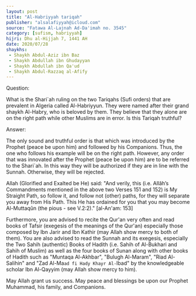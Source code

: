 ```yaml
---
layout: post
title: "Al-Habriyyah tariqah"
publisher: "alsalafiyyah@icloud.com"
source: "Fatawa Al-Lajnah Ad-Da'imah no. 3545"
category: [sufism, habriyyah]
hijri: Dhu al-Hijjah 7, 1441 AH
date: 2020/07/28
shaykhs: 
 - Shaykh Abdul-Aziz ibn Baz
 - Shaykh Abdullah ibn Ghudayyan
 - Shaykh Abdullah ibn Qa'ud
 - Shaykh Abdul-Razzaq al-Afify
---
```


Question: 

What is the Shari`ah ruling on the two Tariqahs (Sufi orders) that are prevalent in Algeria called Al-Habriyyun. They were named after their grand shaykh Al-Habry, who is beloved by them. They believe that they alone are on the right path while other Muslims are in error. Is this Tariqah truthful?

Answer:

The only sound and truthful order is that which was introduced by the Prophet (peace be upon him) and followed by his Companions. Thus, the one who follows his example will be on the right path. However, any order that was innovated after the Prophet (peace be upon him) are to be referred to the Shari`ah. In this way they will be authorized if they are in line with the Sunnah. Otherwise, they will be rejected.

Allah (Glorified and Exalted be He) said: "And verily, this (i.e. Allâh’s Commandments mentioned in the above two Verses 151 and 152) is My Straight Path, so follow it, and follow not (other) paths, for they will separate you away from His Path. This He has ordained for you that you may become Al-Muttaqûn (the pious - see V.2:2)." [al-An'am: 153]

Furthermore, you are advised to recite the Qur'an very often and read books of Tafsir (exegesis of the meanings of the Qur'an) especially those composed by Ibn Jarir and Ibn Kathir (may Allah show mercy to both of them). You are also advised to read the Sunnah and its exegesis, especially the Two Sahih (authentic) Books of Hadith (i.e. Sahih of Al-Bukhari and Sahih of Muslim) as well as the four books of Sunan along with other books of Hadith such as "Muntaqa Al-Akhbar", "Bulugh Al-Maram", "Riad Al-Salihin" and "Zad Al-Ma`ad fi Hady Khayr Al-`Ibad" by the knowledgeable scholar Ibn Al-Qayyim (may Allah show mercy to him).

May Allah grant us success. May peace and blessings be upon our Prophet Muhammad, his family, and Companions.
